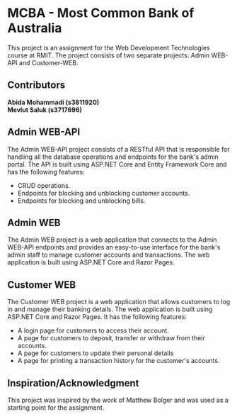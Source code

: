 # MCBA - Most Common Bank of Australia
This project is an assignment for the Web Development Technologies course at RMIT. The project consists of two separate projects: Admin WEB-API and Customer-WEB.

## Contributors
**Abida Mohammadi (s3811920)**  
**Mevlut Saluk (s3717696)**

## Admin WEB-API
The Admin WEB-API project consists of a RESTful API that is responsible for handling all the database operations and endpoints for the bank's admin portal. The API is built using ASP.NET Core and Entity Framework Core and has the following features:

- CRUD operations.
- Endpoints for blocking and unblocking customer accounts.
- Endpoints for blocking and unblocking bills.

## Admin WEB

The Admin WEB project is a web application that connects to the Admin WEB-API endpoints and provides an easy-to-use interface for the bank's admin staff to manage customer accounts and transactions. The web application is built using ASP.NET Core and Razor Pages.

## Customer WEB
The Customer WEB project is a web application that allows customers to log in and manage their banking details. The web application is built using ASP.NET Core and Razor Pages. It has the following features:

- A login page for customers to access their account.
- A page for customers to deposit, transfer or withdraw from their accounts.
- A page for customers to update their personal details
- A page for printing a transaction history for the customer's accounts.

## Inspiration/Acknowledgment
This project was inspired by the work of Matthew Bolger and was used as a starting point for the assignment.
